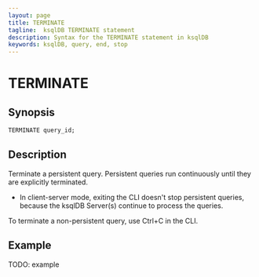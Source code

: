 ```yaml
---
layout: page
title: TERMINATE
tagline:  ksqlDB TERMINATE statement
description: Syntax for the TERMINATE statement in ksqlDB
keywords: ksqlDB, query, end, stop
---
```


TERMINATE
=========

Synopsis
--------

```sql
TERMINATE query_id;
```

Description
-----------

Terminate a persistent query. Persistent queries run continuously until
they are explicitly terminated.

-   In client-server mode, exiting the CLI doesn't stop persistent
    queries, because the ksqlDB Server(s) continue to process the
    queries.

To terminate a non-persistent query, use Ctrl+C in the CLI.

Example
-------

TODO: example

